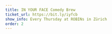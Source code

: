 ```yaml
---
title: IN YOUR FACE Comedy Brew
ticket_url: https://bit.ly/iyfcb
show_info: Every Thursday at ROBINs in Zürich
order: 2
---
```

